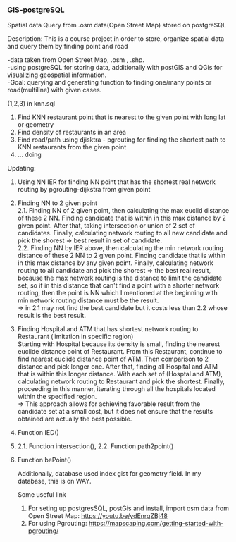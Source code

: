 ### GIS-postgreSQL
Spatial data Query from .osm data(Open Street Map) stored on postgreSQL  

  
Description: This is a course project in order to store, organize spatial data and query them by finding point and road  

  
-data taken from Open Street Map, .osm , .shp.  
-using postgreSQL for storing data, additionally with postGIS and QGis for visualizing geospatial information.  
-Goal: querying and generating function to finding one/many points or road(multiline) with given cases.  

(1,2,3) in knn.sql  

  1. Find KNN restaurant point that is nearest to the given point with long lat or geometry 
  2. Find density of restaurants in an area
  3. Find road/path using djisktra - pgrouting for finding the shortest path to KNN restaurants from the given point
  4. ... doing


Updating:
1. Using NN IER for finding NN point that has the shortest real network routing by pgrouting-dijkstra from given point  
   
2. Finding NN to 2 given point  
   2.1. Finding NN of 2 given point, then calculating the max euclid distance of these 2 NN. Finding candidate that is within in this max distance by 2 given point. After that, taking intersection or union of 2 set of candidates. Finally, calculating network routing to all new candidate and pick the shorest => best result in set of candidate.  
   2.2. Finding NN by IER above, then calculating the min network routing distance of these 2 NN to 2 given point. Finding candidate that is within in this max distance by any given point. Finally, calculating network routing to all candidate and pick the shorest => the best real result, because the max network routing is the distance to limit the candidate set, so if in this distance that can't find a point with a shorter network routing, then the point is NN which I mentioned at the beginning with min network routing distance must be the result.  
  => in 2.1 may not find the best candidate but it costs less than 2.2 whose result is the best result.  

3. Finding Hospital and ATM that has shortest network routing to Restaurant (limitation in specific region)  
   Starting with Hospital because its density is small, finding the nearest euclide distance point of Restaurant. From this Restaurant, continue to find nearest euclide distance point of ATM. Then comparison to 2 distance and pick longer one. After that, finding all Hospital and ATM that is within this longer distance. With each set of (Hosptal and ATM), calculating network routing to Restaurant and pick the shortest. Finally, proceeding in this manner, iterating through all the hospitals located within the specified region.  
   => This approach allows for achieving favorable result from the candidate set at a small cost, but it does not ensure that the results obtained are actually the best possible.  

1. Function IED()
2. 2.1. Function intersection(),
   2.2. Function path2point()
3. Function bePoint()

   Additionally, database used index gist for geometry field. In my database, this is on WAY.  
   
   Some useful link  
   1. For seting up postgresSQL, postGis and install, import osm data from Open Street Map: https://youtu.be/ydEnrqZBj48
   2. For using Pgrouting: https://mapscaping.com/getting-started-with-pgrouting/
   
   
   

